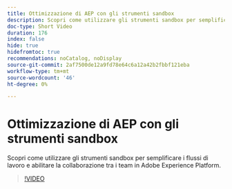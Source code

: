 ```yaml
---
title: Ottimizzazione di AEP con gli strumenti sandbox
description: Scopri come utilizzare gli strumenti sandbox per semplificare i flussi di lavoro e abilitare la collaborazione tra i team in Adobe Experience Platform.
doc-type: Short Video
duration: 176
index: false
hide: true
hidefromtoc: true
recommendations: noCatalog, noDisplay
source-git-commit: 2af7500de12a9fd78e64c6a12a42b2fbbf121eba
workflow-type: tm+mt
source-wordcount: '46'
ht-degree: 0%

---
```



# Ottimizzazione di AEP con gli strumenti sandbox

Scopri come utilizzare gli strumenti sandbox per semplificare i flussi di lavoro e abilitare la collaborazione tra i team in Adobe Experience Platform.

<!-- 62_S601_3442532_175_optimizing-aep-with-sandbox-tooling -->
>[!VIDEO](https://video.tv.adobe.com/v/3458320/?learn=on&enablevpops=true)
